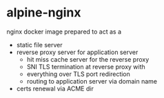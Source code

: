 # alpine-nginx

nginx docker image prepared to act as a
 
 - static file server
 - reverse proxy server for application server
   - hit miss cache server for the reverse proxy
   - SNI TLS termination at reverse proxy with 
    - everything over TLS port redirection
    - routing to application server via domain name
 - certs renewal via ACME dir

